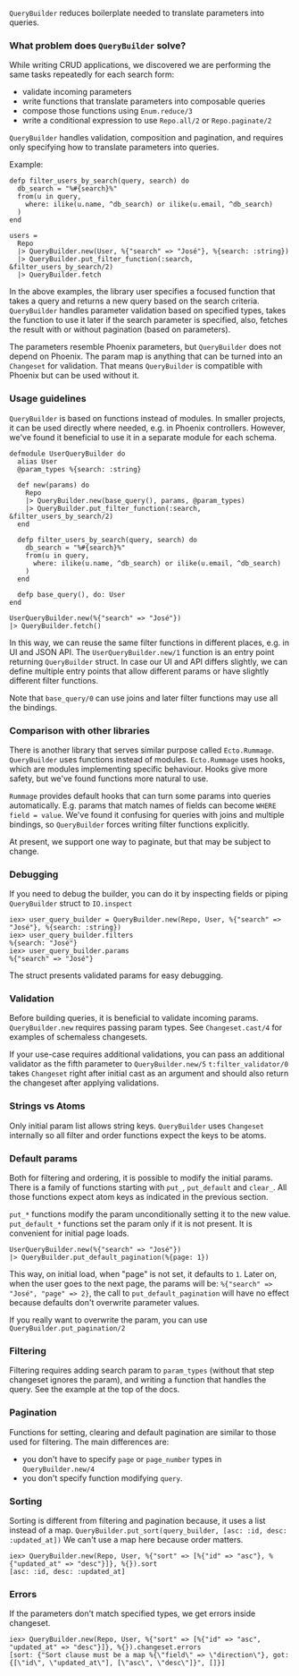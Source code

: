 <!-- MDOC !-->

`QueryBuilder` reduces boilerplate needed to translate parameters into queries.

### What problem does `QueryBuilder` solve?

While writing CRUD applications, we discovered we are performing the same tasks repeatedly for each search form:
- validate incoming parameters
- write functions that translate parameters into composable queries
- compose those functions using `Enum.reduce/3`
- write a conditional expression to use `Repo.all/2` or `Repo.paginate/2`

`QueryBuilder` handles validation, composition and pagination, and requires only
specifying how to translate parameters into queries.

Example:

    defp filter_users_by_search(query, search) do
      db_search = "%#{search}%"
      from(u in query,
        where: ilike(u.name, ^db_search) or ilike(u.email, ^db_search)
      )
    end

    users =
      Repo
      |> QueryBuilder.new(User, %{"search" => "José"}, %{search: :string})
      |> QueryBuilder.put_filter_function(:search, &filter_users_by_search/2)
      |> QueryBuilder.fetch

In the above examples, the library user specifies a focused function that
takes a query and returns a new query based on the search criteria.
`QueryBuilder` handles parameter validation based on specified types,
takes the function to use it later if the search parameter is specified,
also, fetches the result with or without pagination (based on parameters).

The parameters resemble Phoenix parameters, but `QueryBuilder` does not depend on Phoenix.
The param map is anything that can be turned into an `Changeset` for validation.
That means `QueryBuilder` is compatible with Phoenix but can be used without it.

### Usage guidelines

`QueryBuilder` is based on functions instead of modules.
In smaller projects, it can be used directly where needed, e.g. in Phoenix controllers.
However, we've found it beneficial to use it in a separate module for each schema.

    defmodule UserQueryBuilder do
      alias User
      @param_types %{search: :string}

      def new(params) do
        Repo
        |> QueryBuilder.new(base_query(), params, @param_types)
        |> QueryBuilder.put_filter_function(:search, &filter_users_by_search/2)
      end

      defp filter_users_by_search(query, search) do
        db_search = "%#{search}%"
        from(u in query,
          where: ilike(u.name, ^db_search) or ilike(u.email, ^db_search)
        )
      end

      defp base_query(), do: User
    end

    UserQueryBuilder.new(%{"search" => "José"})
    |> QueryBuilder.fetch()

In this way, we can reuse the same filter functions in different places,
e.g. in UI and JSON API.
The `UserQueryBuilder.new/1` function is an entry point returning `QueryBuilder` struct.
In case our UI and API differs slightly, we can define multiple entry points that allow different params or have slightly different filter functions.

Note that `base_query/0` can use joins and later filter functions
may use all the bindings.

### Comparison with other libraries

There is another library that serves similar purpose called `Ecto.Rummage`.
`QueryBuilder` uses functions instead of modules.
`Ecto.Rummage` uses hooks, which are modules implementing specific behaviour.
Hooks give more safety, but we've found functions more natural to use.

`Rummage` provides default hooks that can turn some params into queries automatically.
E.g. params that match names of fields can become `WHERE field = value`.
We've found it confusing for queries with joins and multiple bindings,
so `QueryBuilder` forces writing filter functions explicitly.

At present, we support one way to paginate, but that may be subject to change.

### Debugging

If you need to debug the builder, you can do it by inspecting fields or piping `QueryBuilder` struct to `IO.inspect`

    iex> user_query_builder = QueryBuilder.new(Repo, User, %{"search" => "José"}, %{search: :string})
    iex> user_query_builder.filters
    %{search: "José"}
    iex> user_query_builder.params
    %{"search" => "José"}

The struct presents validated params for easy debugging.

### Validation

Before building queries, it is beneficial to validate incoming params.
`QueryBuilder.new` requires passing param types. See `Changeset.cast/4` for examples of schemaless changesets.

If your use-case requires additional validations,
you can pass an additional validator as the fifth parameter to `QueryBuilder.new/5`
`t:filter_validator/0` takes `Changeset` right after initial cast as an argument and should also return the changeset after applying validations.

### Strings vs Atoms

Only initial param list allows string keys.
`QueryBuilder` uses `Changeset` internally so all filter and order functions expect the keys to be atoms.

### Default params

Both for filtering and ordering, it is possible to modify the initial params.
There is a family of functions starting with `put_`, `put_default` and `clear_`.
All those functions expect atom keys as indicated in the previous section.

`put_*` functions modify the param unconditionally setting it to the new value.
`put_default_*` functions set the param only if it is not present.
It is convenient for initial page loads.

    UserQueryBuilder.new(%{"search" => "José"})
    |> QueryBuilder.put_default_pagination(%{page: 1})

This way, on initial load, when "page" is not set, it defaults to `1`.
Later on, when the user goes to the next page, the params will be:
`%{"search" => "José", "page" => 2}`,
the call to `put_default_pagination` will have no effect
because defaults don't overwrite parameter values.

If you really want to overwrite the param, you can use `QueryBuilder.put_pagination/2`

### Filtering

Filtering requires adding search param to `param_types` (without that step changeset ignores the param),
and writing a function that handles the query.
See the example at the top of the docs.

### Pagination

Functions for setting, clearing and default pagination are similar
to those used for filtering.
The main differences are:
- you don't have to specify `page` or `page_number` types in `QueryBuilder.new/4`
- you don't specify function modifying `query`.

### Sorting

Sorting is different from filtering and pagination because,
it uses a list instead of a map. `QueryBuilder.put_sort(query_builder, [asc: :id, desc: :updated_at])`
We can't use a map here because order matters.

    iex> QueryBuilder.new(Repo, User, %{"sort" => [%{"id" => "asc"}, %{"updated_at" => "desc"}]}, %{}).sort
    [asc: :id, desc: :updated_at]


### Errors

If the parameters don't match specified types, we get errors inside changeset.

    iex> QueryBuilder.new(Repo, User, %{"sort" => [%{"id" => "asc", "updated_at" => "desc"}]}, %{}).changeset.errors
    [sort: {"Sort clause must be a map %{\"field\" => \"direction\"}, got: {[\"id\", \"updated_at\"], [\"asc\", \"desc\"]}", []}]
<!-- MDOC !-->
